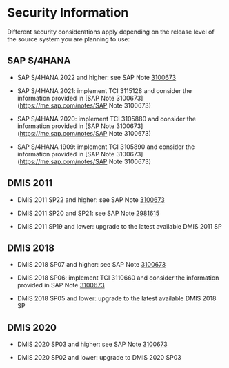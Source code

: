 <!-- loio01928693def244ebba4d43d490bc5af9 -->

# Security Information

Different security considerations apply depending on the release level of the source system you are planning to use:



<a name="loio01928693def244ebba4d43d490bc5af9__section_dr1_1ly_g5b"/>

## SAP S/4HANA

-   SAP S/4HANA 2022 and higher: see SAP Note [3100673](https://me.sap.com/notes/3100673)

-   SAP S/4HANA 2021: implement TCI 3115128 and consider the information provided in [SAP Note 3100673](https://me.sap.com/notes/SAP Note 3100673)

-   SAP S/4HANA 2020: implement TCI 3105880 and consider the information provided in [SAP Note 3100673](https://me.sap.com/notes/SAP Note 3100673)

-   SAP S/4HANA 1909: implement TCI 3105890 and consider the information provided in [SAP Note 3100673](https://me.sap.com/notes/SAP Note 3100673)




<a name="loio01928693def244ebba4d43d490bc5af9__section_dfm_gly_g5b"/>

## DMIS 2011

-   DMIS 2011 SP22 and higher: see SAP Note [3100673](https://me.sap.com/notes/3100673)

-   DMIS 2011 SP20 and SP21: see SAP Note [2981615](https://me.sap.com/notes/2981615)

-   DMIS 2011 SP19 and lower: upgrade to the latest available DMIS 2011 SP




<a name="loio01928693def244ebba4d43d490bc5af9__section_u1g_kmy_g5b"/>

## DMIS 2018

-   DMIS 2018 SP07 and higher: see SAP Note [3100673](https://me.sap.com/notes/3100673)

-   DMIS 2018 SP06: implement TCI 3110660 and consider the information provided in SAP Note [3100673](https://me.sap.com/notes/3100673)

-   DMIS 2018 SP05 and lower: upgrade to the latest available DMIS 2018 SP




<a name="loio01928693def244ebba4d43d490bc5af9__section_w55_rmy_g5b"/>

## DMIS 2020

-   DMIS 2020 SP03 and higher: see SAP Note [3100673](https://me.sap.com/notes/3100673)

-   DMIS 2020 SP02 and lower: upgrade to DMIS 2020 SP03


